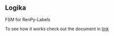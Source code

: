 ## Logika ##
FSM for RenPy-Labels

To see how it works check out the document in [link]("https://github.com/badanni/Logika/blob/master/doc/Logika_EN.pdf")
